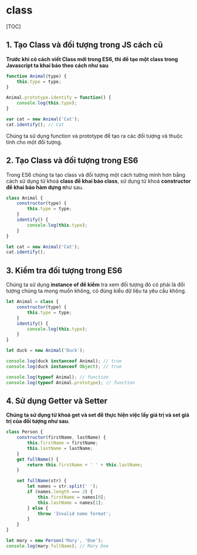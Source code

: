 # class 

[TOC]

## 1. Tạo Class và đối tượng trong JS cách cũ 

**Trước khi có cách viết Class mới trong ES6, thì để tạo một class trong Javascript ta khai báo theo cách như sau**

```js
function Animal(type) {
    this.type = type;
}

Animal.prototype.identify = function() {
    console.log(this.type);
}

var cat = new Animal('Cat');
cat.identify(); // Cat
```

Chúng ta sử dụng function và prototype để tạo ra các đối tượng và thuộc tính cho một đối tượng.

## 2. Tạo Class và đối tượng trong ES6 

Trong ES6 chúng ta tạo class và đối tượng một cách tường minh hơn bằng cách sử dụng từ khoá **class để khai báo class**, sử dụng từ khoá **constructor để khai báo hàm dựng n**hư sau.

```js
class Animal {
    constructor(type) {
        this.type = type;
    }
    identify() {
        console.log(this.type);
    }
}

let cat = new Animal('Cat');
cat.identify();
```

## 3. Kiểm tra đối tượng trong ES6 

Chúng ta sử dụng **instance of để kiểm** tra xem đối tượng đó có phải là đối tượng chúng ta mong muốn không, có đúng kiểu dữ liệu ta yêu cầu không.

```js
let Animal = class {
    constructor(type) {
        this.type = type;
    }
    identify() {
        console.log(this.type);
    }
}

let duck = new Animal('Duck');

console.log(duck instanceof Animal); // true
console.log(duck instanceof Object); // true

console.log(typeof Animal); // function
console.log(typeof Animal.prototype); // function

```

## 4. Sử dụng Getter và Setter

**Chúng ta sử dụng từ khoá get và set để thực hiện việc lấy giá trị và set giá trị của đối tượng như sau.**

```js
class Person {
    constructor(firstName, lastName) {
        this.firstName = firstName;
        this.lastName = lastName;
    }
    get fullName() {
        return this.firstName + ' ' + this.lastName;
    }

    set fullName(str) {
        let names = str.split(' ');
        if (names.length === 2) {
            this.firstName = names[0];
            this.lastName = names[1];
        } else {
            throw 'Invalid name format';
        }
    }
}

let mary = new Person('Mary', 'Doe');
console.log(mary.fullName); // Mary Doe
```

